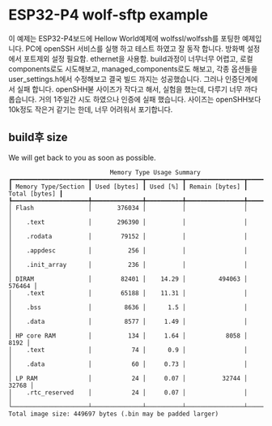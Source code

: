 # ESP32-P4 wolf-sftp example

이 예제는 ESP32-P4보드에 Hellow World예제에 wolfssl/wolfssh를 포팅한 예제입니다.
PC에 openSSH 서비스를 실행 하고 테스트 하였고 잘 동작 합니다. 방화벽 설정에서 포트제외 설정 필요함.
ethernet을 사용함.
build과정이 너무너무 어렵고, 로컬 components로도 시도해보고, managed_components로도 해보고,
각종 옵션들을 user_settings.h에서 수정해보고 결국 빌드 까지는 성공했습니다.
그러나 인증단계에서 실패 합니다.
openSHH볻 사이즈가 작다고 해서, 실험을 했는데, 다루기 너무 까다롭습니다.
거의 1주일간 시도 하였으나 인증에 실패 했습니다.
사이즈는 openSHH보다 10k정도 작은거 같기는 한데, 너무 어려워서 포기합니다.

## build후 size

We will get back to you as soon as possible.
```
                            Memory Type Usage Summary
┏━━━━━━━━━━━━━━━━━━━━━┳━━━━━━━━━━━━━━┳━━━━━━━━━━┳━━━━━━━━━━━━━━━━┳━━━━━━━━━━━━━━━┓
┃ Memory Type/Section ┃ Used [bytes] ┃ Used [%] ┃ Remain [bytes] ┃ Total [bytes] ┃
┡━━━━━━━━━━━━━━━━━━━━━╇━━━━━━━━━━━━━━╇━━━━━━━━━━╇━━━━━━━━━━━━━━━━╇━━━━━━━━━━━━━━━┩
│ Flash               │       376034 │          │                │               │
│    .text            │       296390 │          │                │               │
│    .rodata          │        79152 │          │                │               │
│    .appdesc         │          256 │          │                │               │
│    .init_array      │          236 │          │                │               │
│ DIRAM               │        82401 │    14.29 │         494063 │        576464 │
│    .text            │        65188 │    11.31 │                │               │
│    .bss             │         8636 │      1.5 │                │               │
│    .data            │         8577 │     1.49 │                │               │
│ HP core RAM         │          134 │     1.64 │           8058 │          8192 │
│    .text            │           74 │      0.9 │                │               │
│    .data            │           60 │     0.73 │                │               │
│ LP RAM              │           24 │     0.07 │          32744 │         32768 │
│    .rtc_reserved    │           24 │     0.07 │                │               │
└─────────────────────┴──────────────┴──────────┴────────────────┴───────────────┘
Total image size: 449697 bytes (.bin may be padded larger)
```

